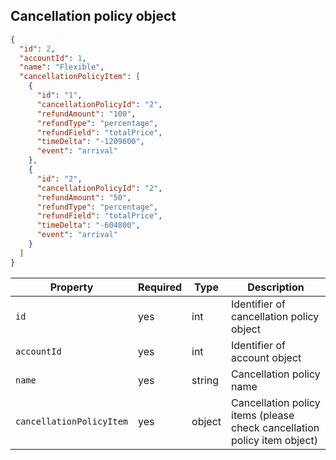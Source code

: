 ## Cancellation policy object

```json
{
  "id": 2,
  "accountId": 1,
  "name": "Flexible",
  "cancellationPolicyItem": [
    {
      "id": "1",
      "cancellationPolicyId": "2",
      "refundAmount": "100",
      "refundType": "percentage",
      "refundField": "totalPrice",
      "timeDelta": "-1209600",
      "event": "arrival"
    },
    {
      "id": "2",
      "cancellationPolicyId": "2",
      "refundAmount": "50",
      "refundType": "percentage",
      "refundField": "totalPrice",
      "timeDelta": "-604800",
      "event": "arrival"
    }
  ]
}
```

Property | Required | Type   | Description
-------- | -------- |--------| ----------- 
`id` | yes | int    | Identifier of cancellation policy object
`accountId` | yes | int    | Identifier of account object
`name` | yes | string | Cancellation policy name
`cancellationPolicyItem` | yes | object | Cancellation policy items (please check cancellation policy item object)


